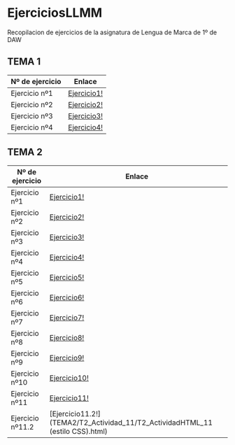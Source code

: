 # EjerciciosLLMM
Recopilacion de ejercicios de la asignatura de Lengua de Marca de 1º de DAW


## TEMA 1 

Nº de ejercicio | Enlace
------------ | -------------
Ejercicio nº1  |  [Ejercicio1!](TEMA1/Ejercicio1.html )
Ejercicio nº2  |  [Ejercicio2!](TEMA1/Actividad_1_2)
Ejercicio nº3  |  [Ejercicio3!](TEMA1/Actividad_1_3)
Ejercicio nº4  |  [Ejercicio4!](Trabajos/README)

## TEMA 2

Nº de ejercicio | Enlace
------------ | -------------
Ejercicio nº1 | [Ejercicio1!](TEMA2/T2_ActividadHTML_1.html)
Ejercicio nº2 | [Ejercicio2!](TEMA2/T2_ActividadHTML_2.html)
Ejercicio nº3 | [Ejercicio3!](TEMA2/T2_ActividadHTML_3.html)
Ejercicio nº4 | [Ejercicio4!](TEMA2/T2_ActividadHTML_4.html)
Ejercicio nº5 | [Ejercicio5!](TEMA2/actividad5/portfolio/indice.html)
Ejercicio nº6 | [Ejercicio6!](TEMA2/T2_ActividadHTML_6.html)
Ejercicio nº7 | [Ejercicio7!](TEMA2/T2_ActividadHTML_7.html)
Ejercicio nº8 | [Ejercicio8!](TEMA2/T2_ActividadHTML_8.html)
Ejercicio nº9 | [Ejercicio9!](TEMA2/T2_ActividadHTML_9.html)
Ejercicio nº10 | [Ejercicio10!](TEMA2/T2_ActividadHTML_10.html)
Ejercicio nº11 | [Ejercicio11!](TEMA2/T2_ActividadHTML_11.html)
Ejercicio nº11.2 | [Ejercicio11.2!](TEMA2/T2_Actividad_11/T2_ActividadHTML_11 (estilo CSS).html)
